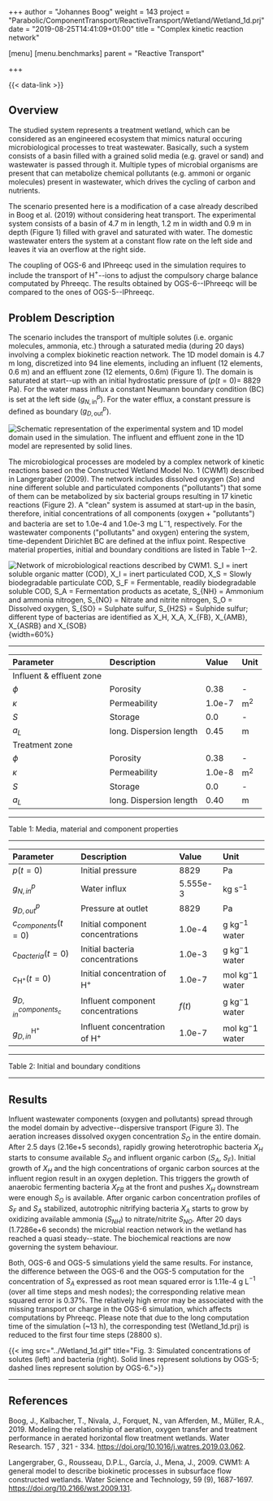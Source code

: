 +++
author = "Johannes Boog"
weight = 143
project = "Parabolic/ComponentTransport/ReactiveTransport/Wetland/Wetland_1d.prj"
date = "2019-08-25T14:41:09+01:00"
title = "Complex kinetic reaction network"

[menu]
  [menu.benchmarks]
    parent = "Reactive Transport"

+++

{{< data-link >}}

## Overview

The studied system represents a treatment wetland, which can be considered as an engineered ecosystem that mimics natural occuring microbiological processes to treat wastewater.
Basically, such a system consists of a basin filled with a grained solid media (e.g. gravel or sand) and wastewater is passed through it.
Multiple types of microbial organisms are present that can metabolize chemical pollutants (e.g. ammoni or organic molecules) present in wastewater, which drives the cycling of carbon and nutrients.

The scenario presented here is a modification of a case already described in Boog et al. (2019) without considering heat transport.
The experimental system consists of a basin of 4.7 m in length, 1.2 m in width and 0.9 m in depth (Figure 1) filled with gravel and saturated with water.
The domestic wastewater enters the system at a constant flow rate on the left side and leaves it via an overflow at the right side.

The coupling of OGS-6 and IPhreeqc used in the simulation requires to include the transport of H$^+$--ions to adjust the compulsory charge balance computated by Phreeqc.
The results obtained by OGS-6--IPhreeqc will be compared to the ones of OGS-5--IPhreeqc.

## Problem Description

The scenario includes the transport of multiple solutes (i.e. organic molecules, ammonia, etc.) through a saturated media (during 20 days) involving a complex biokinetic reaction network.
The 1D model domain is 4.7 m long, discretized into 94 line elements, including an influent (12 elements, 0.6 m) and an effluent zone (12 elements, 0.6m) (Figure 1).
The domain is saturated at start--up with an initial hydrostatic pressure of ($p(t=0)=$ 8829 Pa).
For the water mass influx a constant Neumann boundary condition (BC) is set at the left side ($g_{N,\text{in}}^p$).
For the water efflux, a constant pressure is defined as boundary ($g_{D,\text{out}}^p$).

![Schematic representation of the experimental system and 1D model domain used in the simulation. The influent and effluent zone in the 1D model are represented by solid lines.](../Wetland_domain.png)

The microbiological processes are modeled by a complex network of kinetic reactions based on the Constructed Wetland Model No. 1 (CWM1) described in Langergraber (2009).
The network includes dissolved oxygen ($So$) and nine different soluble and particulated components ("pollutants") that some of them can be metabolized by six bacterial groups resulting in 17 kinetic reactions (Figure 2).
A "clean" system is assumed at start-up in the basin, therefore, initial concentrations of all components (oxygen + "pollutants") and bacteria are set to 1.0e-4 and 1.0e-3 mg L$^-1$, respectively.
For the wastewater components ("pollutants" and oxygen) entering the system, time-dependent Dirichlet BC are defined at the influx point.
Respective material properties, initial and boundary conditions are listed in Table 1--2.

![Network of microbiological reactions described by CWM1. $S_I$ = inert soluble organic matter (COD), $X_I$ = inert particulated COD, $X_S$ = Slowly biodegradable particulate COD, $S_F$ = Fermentable, readily biodegradable soluble COD, $S_A$ = Fermentation products as acetate, $S_{NH}$ = Ammonium and ammonia nitrogen, $S_{NO}$ = Nitrate and nitrite nitrogen, $S_O$ = Dissolved oxygen, $S_{SO}$ = Sulphate sulfur, $S_{H2S}$ = Sulphide sulfur; different type of bacterias are identified as $X_H$, $X_A$, $X_{FB}$, $X_{AMB}$, $X_{ASRB}$ and $X_{SOB}$](../Wetland_cwm1.png){width=60%}

-----------------------------------------

|Parameter | Description | Value | Unit |
|:-------- | :---------- | :---- | :--- |
| Influent & effluent zone |||
| $\phi$   | Porosity    | 0.38  | - |
| $\kappa$ | Permeability | 1.0e-7 | m$^2$ |
| $S$   | Storage | 0.0     | - |
| $a_L$ | long. Dispersion length | 0.45   | m |
| Treatment zone |||
| $\phi$   | Porosity    | 0.38  | - |
| $\kappa$ | Permeability | 1.0e-8 | m$^2$ |
| $S$   | Storage | 0.0     | - |
| $a_L$ | long. Dispersion length | 0.40   | m |

-----------------------------------------

Table 1: Media, material and component properties

-----------------------------------------

| Parameter | Description | Value | Unit |
|:--------- | :---------- | :---- | :--- |
| $p(t=0)$  | Initial pressure | 8829  | Pa |
| $g_{N,in}^p$ | Water influx | 5.555e-3 | kg s$^{-1}$ |
| $g_{D,out}^p$ | Pressure at outlet | 8829 | Pa |
| $c_{components}(t=0)$  | Initial component concentrations | 1.0e-4     | g kg$^{-1}$ water |
| $c_{bacteria}(t=0)$  | Initial bacteria concentrations | 1.0e-3  | g kg${^-1}$ water |
| $c_{\text{H}^+}(t=0)$  | Initial concentration of $\text{H}^+$ | 1.0e-7     |  mol kg${^-1}$ water |
|  $g_{D,in}^{components_c}$ | Influent component concentrations |  $f(t)$ | g kg${^-1}$ water |
|  $g_{D,in}^{\text{H}^+}$ | Influent concentration of $\text{H}^+$ |  1.0e-7 | mol kg${^-1}$ water |

-----------------------------------------

Table 2: Initial and boundary conditions

-----------------------------------------

## Results

Influent wastewater components (oxygen and pollutants) spread through the model domain by advective--dispersive transport (Figure 3).
The aeration increases dissolved oxygen concentration $S_O$ in the entire domain.
After 2.5 days (2.16e+5 seconds), rapidly growing heterotrophic bacteria $X_H$ starts to consume available $S_O$ and influent organic carbon ($S_A$, $S_F$).
Initial growth of $X_H$ and the high concentrations of organic carbon sources at the influent region result in an oxygen depletion.
This triggers the growth of anaerobic fermenting bacteria $X_{FB}$ at the front and pushes $X_H$ downstream were enough $S_O$ is available.
After organic carbon concentration profiles of $S_F$ and $S_A$ stabilized, autotrophic nitrifying bacteria $X_A$ starts to grow by oxidizing available ammonia ($S_{NH}$) to nitrate/nitrite $S_{NO}$.
After 20 days (1.7286e+6 seconds) the microbial reaction network in the wetland has reached a quasi steady--state.
The biochemical reactions are now governing the system behaviour.

Both, OGS-6 and OGS-5 simulations yield the same results.
For instance, the difference between the OGS-6 and the OGS-5 computation for the concentration of $S_A$  expressed as root mean squared error is 1.11e-4 g L$^{-1}$ (over all time steps and mesh nodes); the corresponding relative mean squared error is 0.37%.
The relatively high error may be associated with the missing transport or charge in the OGS-6 simulation, which affects computations by Phreeqc.
Please note that due to the long computation time of the simulation (~13 h), the corresponding test (Wetland_1d.prj) is reduced to the first four time steps (28800 s).

{{< img src="../Wetland_1d.gif" title="Fig. 3: Simulated concentrations of solutes (left) and bacteria (right). Solid lines represent solutions by OGS-5; dashed lines represent solution by OGS-6.">}}

-----------------------------------------

## References

Boog, J., Kalbacher, T., Nivala, J., Forquet, N., van Afferden, M., Müller, R.A., 2019. Modeling the relationship of aeration, oxygen transfer and treatment performance in aerated horizontal flow treatment wetlands. Water Research. 157 , 321 - 334. <https://doi.org/10.1016/j.watres.2019.03.062>.

Langergraber, G., Rousseau, D.P.L., García, J., Mena, J., 2009. CWM1: A general model to describe biokinetic processes in subsurface flow constructed wetlands. Water Science and Technology, 59 (9), 1687-1697. <https://doi.org/10.2166/wst.2009.131>.
